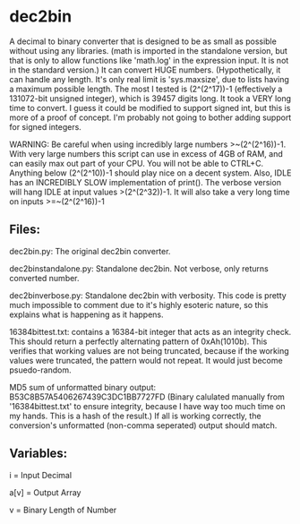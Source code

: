# dec2bin
A decimal to binary converter that is designed to be as small as possible without using any libraries. (math is imported in the standalone version, but that is only to allow functions like 'math.log' in the expression input. It is not in the standard version.) It can convert HUGE numbers. (Hypothetically, it can handle any length. It's only real limit is 'sys.maxsize', due to lists having a maximum possible length. The most I tested is (2^(2^17))-1 (effectively a 131072-bit unsigned integer), which is 39457 digits long. It took a VERY long time to convert. I guess it could be modified to support signed int, but this is more of a proof of concept. I'm probably not going to bother adding support for signed integers. 

WARNING: Be careful when using incredibly large numbers >\~(2^(2^16))-1. With very large numbers this script can use in excess of 4GB of RAM, and can easily max out part of your CPU. You will not be able to CTRL+C. Anything below (2^(2^10))-1 should play nice on a decent system. Also, IDLE has an INCREDIBLY SLOW implementation of print(). The verbose version will hang IDLE at input values >(2^(2^32))-1. It will also take a very long time on inputs >=\~(2^(2^16))-1

## Files:
  dec2bin.py: The original dec2bin converter.
  
  dec2binstandalone.py: Standalone dec2bin. Not verbose, only returns converted number.
  
  dec2binverbose.py: Standalone dec2bin with verbosity. This code is pretty much impossible to comment due to it's highly esoteric nature, so this explains what is happening as it happens.
  
  16384bittest.txt: contains a 16384-bit integer that acts as an integrity check. This should return a perfectly alternating pattern of 0xAh(1010b). This verifies that working values are not being truncated, because if the working values were truncated, the pattern would not repeat. It would just become psuedo-random. 
  
  MD5 sum of unformatted binary output: B53C8B57A5406267439C3DC1BB7727FD (Binary calulated manually from '16384bittest.txt' to ensure integrity, because I have way too much time on my hands. This is a hash of the result.) If all is working correctly, the conversion's unformatted (non-comma seperated) output should match.
  
## Variables:

  i = Input Decimal
  
  a\[v\] = Output Array
  
  v = Binary Length of Number
